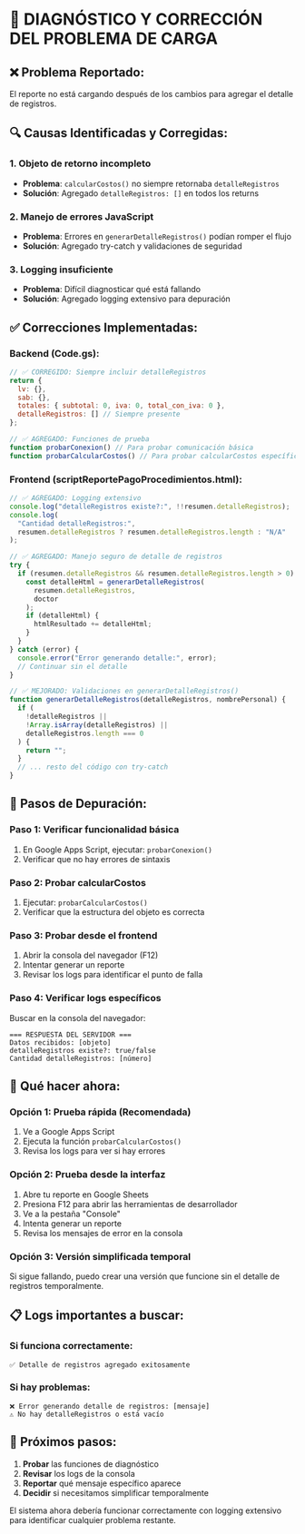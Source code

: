 # 🔧 DIAGNÓSTICO Y CORRECCIÓN DEL PROBLEMA DE CARGA

## ❌ **Problema Reportado:**

El reporte no está cargando después de los cambios para agregar el detalle de registros.

## 🔍 **Causas Identificadas y Corregidas:**

### **1. Objeto de retorno incompleto**

- **Problema**: `calcularCostos()` no siempre retornaba `detalleRegistros`
- **Solución**: Agregado `detalleRegistros: []` en todos los returns

### **2. Manejo de errores JavaScript**

- **Problema**: Errores en `generarDetalleRegistros()` podían romper el flujo
- **Solución**: Agregado try-catch y validaciones de seguridad

### **3. Logging insuficiente**

- **Problema**: Difícil diagnosticar qué está fallando
- **Solución**: Agregado logging extensivo para depuración

## ✅ **Correcciones Implementadas:**

### **Backend (Code.gs):**

```javascript
// ✅ CORREGIDO: Siempre incluir detalleRegistros
return {
  lv: {},
  sab: {},
  totales: { subtotal: 0, iva: 0, total_con_iva: 0 },
  detalleRegistros: [] // Siempre presente
};

// ✅ AGREGADO: Funciones de prueba
function probarConexion() // Para probar comunicación básica
function probarCalcularCostos() // Para probar calcularCostos específicamente
```

### **Frontend (scriptReportePagoProcedimientos.html):**

```javascript
// ✅ AGREGADO: Logging extensivo
console.log("detalleRegistros existe?:", !!resumen.detalleRegistros);
console.log(
  "Cantidad detalleRegistros:",
  resumen.detalleRegistros ? resumen.detalleRegistros.length : "N/A"
);

// ✅ AGREGADO: Manejo seguro de detalle de registros
try {
  if (resumen.detalleRegistros && resumen.detalleRegistros.length > 0) {
    const detalleHtml = generarDetalleRegistros(
      resumen.detalleRegistros,
      doctor
    );
    if (detalleHtml) {
      htmlResultado += detalleHtml;
    }
  }
} catch (error) {
  console.error("Error generando detalle:", error);
  // Continuar sin el detalle
}

// ✅ MEJORADO: Validaciones en generarDetalleRegistros()
function generarDetalleRegistros(detalleRegistros, nombrePersonal) {
  if (
    !detalleRegistros ||
    !Array.isArray(detalleRegistros) ||
    detalleRegistros.length === 0
  ) {
    return "";
  }
  // ... resto del código con try-catch
}
```

## 🧪 **Pasos de Depuración:**

### **Paso 1: Verificar funcionalidad básica**

1. En Google Apps Script, ejecutar: `probarConexion()`
2. Verificar que no hay errores de sintaxis

### **Paso 2: Probar calcularCostos**

1. Ejecutar: `probarCalcularCostos()`
2. Verificar que la estructura del objeto es correcta

### **Paso 3: Probar desde el frontend**

1. Abrir la consola del navegador (F12)
2. Intentar generar un reporte
3. Revisar los logs para identificar el punto de falla

### **Paso 4: Verificar logs específicos**

Buscar en la consola del navegador:

```
=== RESPUESTA DEL SERVIDOR ===
Datos recibidos: [objeto]
detalleRegistros existe?: true/false
Cantidad detalleRegistros: [número]
```

## 🎯 **Qué hacer ahora:**

### **Opción 1: Prueba rápida (Recomendada)**

1. Ve a Google Apps Script
2. Ejecuta la función `probarCalcularCostos()`
3. Revisa los logs para ver si hay errores

### **Opción 2: Prueba desde la interfaz**

1. Abre tu reporte en Google Sheets
2. Presiona F12 para abrir las herramientas de desarrollador
3. Ve a la pestaña "Console"
4. Intenta generar un reporte
5. Revisa los mensajes de error en la consola

### **Opción 3: Versión simplificada temporal**

Si sigue fallando, puedo crear una versión que funcione sin el detalle de registros temporalmente.

## 📋 **Logs importantes a buscar:**

### **Si funciona correctamente:**

```
✅ Detalle de registros agregado exitosamente
```

### **Si hay problemas:**

```
❌ Error generando detalle de registros: [mensaje]
⚠️ No hay detalleRegistros o está vacío
```

## 🔧 **Próximos pasos:**

1. **Probar** las funciones de diagnóstico
2. **Revisar** los logs de la consola
3. **Reportar** qué mensaje específico aparece
4. **Decidir** si necesitamos simplificar temporalmente

El sistema ahora debería funcionar correctamente con logging extensivo para identificar cualquier problema restante.
